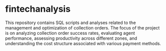 # fintechanalysis
This repository contains SQL scripts and analyses related to the management and optimization of collection orders. The focus of the project is on analyzing collection order success rates, evaluating agent performance, assessing productivity across different zones, and understanding the cost structure associated with various payment methods.
